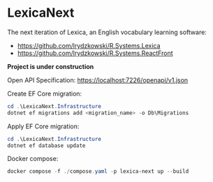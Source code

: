 # LexicaNext

The next iteration of Lexica, an English vocabulary learning software:

- <https://github.com/lrydzkowski/R.Systems.Lexica>
- <https://github.com/lrydzkowski/R.Systems.ReactFront>

**Project is under construction**

Open API Specification: <https://localhost:7226/openapi/v1.json>

Create EF Core migration:

```powershell
cd .\LexicaNext.Infrastructure
dotnet ef migrations add <migration_name> -o Db\Migrations
```

Apply EF Core migration:

```powershell
cd .\LexicaNext.Infrastructure
dotnet ef database update
```

Docker compose:

```powershell
docker compose -f ./compose.yaml -p lexica-next up --build
```
